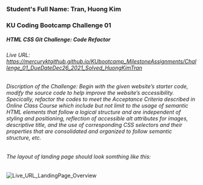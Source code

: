 ### Student's Full Name: Tran, Huong Kim  
### KU Coding Bootcamp Challenge 01
##### HTML CSS Git Challenge: Code Refactor


###### Live URL: https://mercuryktgithub.github.io/KUbootcamp_MilestoneAssignments/Challenge_01_DueDateDec26_2021_Solved_HuongKimTran
###### Discription of the Challenge: Begin with the given website’s starter code, modify the source code to help improve the website’s accessibility. Specically, refactor the codes to meet the Acceptance Criteria described in Online Class Course which include but not limit to the usage of semantic HTML elements that follow a logical structure and are independent of styling and positioning, reflection of accessible alt attributes for images, descriptive title, and the use of corresponding CSS selectors and their properties that are consolidated and organized to follow semantic structure, etc.
###### The layout of landing page should look somthing like this:
![Live_URL_LandingPage_Overview](https://user-images.githubusercontent.com/95730728/147395944-28c61ec8-1745-4874-b24c-9e12ca5216fd.png)
